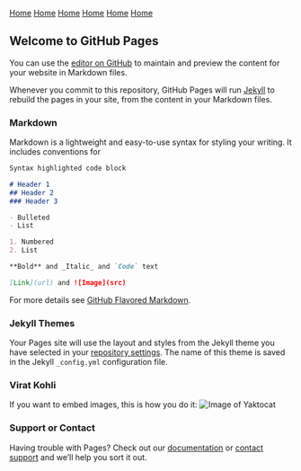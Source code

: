  [Home](https://github.com/sandynick/sandynick.github.io/home.md) [Home](https://github.com/sandynick/sandynick.github.io/home.md)                  [Home](https://github.com/sandynick/sandynick.github.io/home.html) [Home](https://github.com/sandynick/sandynick.github.io/home.html) [Home](https://github.com/sandynick/sandynick.github.io/home.html) [Home](https://github.com/sandynick/sandynick.github.io/home.html) 

## Welcome to GitHub Pages

You can use the [editor on GitHub](https://github.com/sandynick/sandynick.github.io/edit/master/README.md) to maintain and preview the content for your website in Markdown files.

Whenever you commit to this repository, GitHub Pages will run [Jekyll](https://jekyllrb.com/) to rebuild the pages in your site, from the content in your Markdown files.

### Markdown

Markdown is a lightweight and easy-to-use syntax for styling your writing. It includes conventions for

```markdown
Syntax highlighted code block

# Header 1
## Header 2
### Header 3

- Bulleted
- List

1. Numbered
2. List

**Bold** and _Italic_ and `Code` text

[Link](url) and ![Image](src)
```

For more details see [GitHub Flavored Markdown](https://guides.github.com/features/mastering-markdown/).

### Jekyll Themes

Your Pages site will use the layout and styles from the Jekyll theme you have selected in your [repository settings](https://github.com/sandynick/sandynick.github.io/settings). The name of this theme is saved in the Jekyll `_config.yml` configuration file.
 
### Virat Kohli
If you want to embed images, this is how you do it:
![Image of Yaktocat](https://octodex.github.com/images/yaktocat.png)

### Support or Contact

Having trouble with Pages? Check out our [documentation](https://help.github.com/categories/github-pages-basics/) or [contact support](https://github.com/contact) and we’ll help you sort it out.
